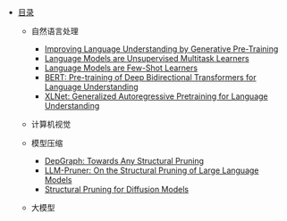 * [目录](README.md)
  * 自然语言处理
    <!-- * [Efficient Estimation of Word Representations in Vector Space](./contents/NLP/Efficient%20Estimation%20of%20Word%20Representations%20in%20Vector%20Space.md) -->
    * [Improving Language Understanding by Generative Pre-Training](contents/NLP/Improving%20Language%20Understanding%20by%20Generative%20Pre-Training.md)
    * [Language Models are Unsupervised Multitask Learners](contents/NLP/Language%20Models%20are%20Unsupervised%20Multitask%20Learners.md)
    * [Language Models are Few-Shot Learners](contents/NLP/Language%20Models%20are%20Unsupervised%20Multitask%20Learners.md)
    * [BERT: Pre-training of Deep Bidirectional Transformers for Language Understanding](contents/NLP/BERT.md)
    * [XLNet: Generalized Autoregressive Pretraining for Language Understanding](contents/NLP/XLNet.md)
  
  * 计算机视觉
  
  * 模型压缩
    * [DepGraph: Towards Any Structural Pruning](contents/ModelCompression/DepGraph.md)
    * [LLM-Pruner: On the Structural Pruning of Large Language Models](contents/ModelCompression/LLM-Pruner.md)
    * [Structural Pruning for Diffusion Models](contents/ModelCompression/Structural%20Pruning%20for%20Diffusion%20Models.md)
     
  * 大模型